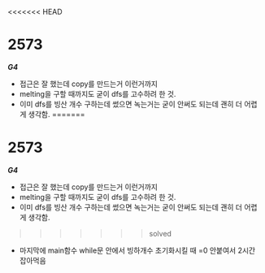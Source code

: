 <<<<<<< HEAD
# 2573
***G4***
- 접근은 잘 했는데 copy를 만드는거 이런거까지
- melting을 구할 때까지도 굳이 dfs를 고수하려 한 것.
- 이미 dfs를 빙산 개수 구하는데 썼으면 녹는거는 굳이 안써도 되는데 괜히 더 어렵게 생각함.
=======
# 2573
***G4***
- 접근은 잘 했는데 copy를 만드는거 이런거까지
- melting을 구할 때까지도 굳이 dfs를 고수하려 한 것.
- 이미 dfs를 빙산 개수 구하는데 썼으면 녹는거는 굳이 안써도 되는데 괜히 더 어렵게 생각함.
>>>>>>> solved
- 마지막에 main함수 while문 안에서 빙하개수 초기화시킬 때 =0 안붙여서 2시간 잡아먹음